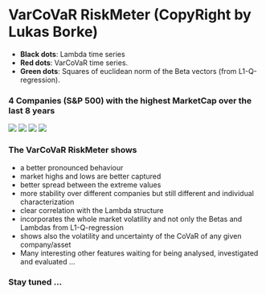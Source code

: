 # VarCoVaR RiskMeter (CopyRight by Lukas Borke)

* **Black dots**: Lambda time series
* **Red dots**: VarCoVaR time series.
* **Green dots**: Squares of euclidean norm of the Beta vectors (from L1-Q-regression).


### 4 Companies (S&P 500) with the highest MarketCap over the last 8 years
![](https://github.com/QuantLet/FRM/blob/master/VarCoVaR/c1_risk.png)
![](https://github.com/QuantLet/FRM/blob/master/VarCoVaR/c2_risk.png)
![](https://github.com/QuantLet/FRM/blob/master/VarCoVaR/c3_risk.png)
![](https://github.com/QuantLet/FRM/blob/master/VarCoVaR/c4_risk.png)


### The VarCoVaR RiskMeter shows
* a better pronounced behaviour
* market highs and lows are better captured
* better spread between the extreme values
* more stability over different companies but still different and individual characterization
* clear correlation with the Lambda structure
* incorporates the whole market volatility and not only the Betas and Lambdas from L1-Q-regression
* shows also the volatility and uncertainty of the CoVaR of any given company/asset
* Many interesting other features waiting for being analysed, investigated and evaluated ...

### Stay tuned ...